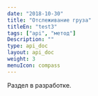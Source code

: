 ```yaml
---
date: "2018-10-30"
title: "Отслеживание груза"
titleEn: "test3"
tags: ["api", "метод"]
Description: ""
type: api_doc
layout: api_doc
weight: 3
menuIcon: compass
---
```


Раздел в разработке.